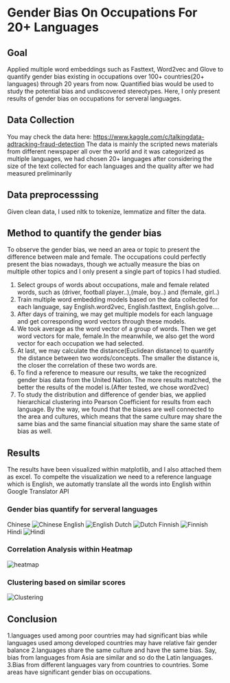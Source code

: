 # Gender Bias On Occupations For 20+ Languages
## Goal
Applied multiple word embeddings such as Fasttext, Word2vec and Glove to quantify gender bias existing in occupations over 100+ countries(20+ languages) through 20 years from now. Quantified bias would be used to study the potential bias and undiscovered stereotypes. Here, I only present results of gender bias on occupations for serveral languages.
## Data Collection
You may check the data here: https://www.kaggle.com/c/talkingdata-adtracking-fraud-detection
The data is mainly the scripted news materials from different newspaper all over the world and it was categorized as multiple languages, we had chosen 20+ languages after considering the size of the text collected for each languages and the quality after we had measured preliminarily
## Data preprocesssing
Given clean data, I used nltk to tokenize, lemmatize and filter the data.
## Method to quantify the gender bias
To observe the gender bias, we need an area or topic to present the difference between male and female. The occupations could perfectly present the bias nowadays, though we actually measure the bias on multiple other topics and I only present a single part of topics I had studied.
1. Select groups of words about occupations, male and female related words, such as (driver, football player..),(male, boy..) and (female, girl..)
2. Train multiple word embedding models based on the data collected for each language, say English.word2vec, English.fasttext, English.golve....
3. After days of training, we may get multiple models for each language and get corresponding word vectors through these models.
4. We took average as the word vector of a group of words. Then we get word vectors for male, female.In the meanwhile, we also get the word vector for each occupation we had selected.
5. At last, we may calculate the distance(Euclidean distance) to quantify the distance between two words/concepts. The smaller the distance is, the closer the correlation of these two words are.
6. To find a reference to measure our results, we take the recognized gender bias data from the United Nation. The more results matched, the better the results of the model is.(After tested, we chose word2vec)
7. To study the distribution and difference of gender bias, we applied hierarchical clustering into Pearson Coefficient for results from each language. By the way, we found that the biases are well connected to the area and cultures, which means that the same culture may share the same bias and the same financial situation may share the same state of bias as well.

## Results
The results have been visualized within matplotlib, and I also attached them as excel.
To compelte the visualization we need to a reference language which is English, we automatly translate all the words into English within Google Translator API
### Gender bias quantify for serveral languages
Chinese
![Chinese](https://github.com/Azure-Whale/NLP-for-quantifying-Gender-Bias-on-occupations-for-20-languages/blob/master/Results/Chinese.png)
English
![English](https://github.com/Azure-Whale/NLP-for-quantifying-Gender-Bias-on-occupations-for-20-languages/blob/master/Results/English.png)
Dutch
![Dutch](https://github.com/Azure-Whale/NLP-for-quantifying-Gender-Bias-on-occupations-for-20-languages/blob/master/Results/Dutch.png)
Finnish
![Finnish](https://github.com/Azure-Whale/NLP-for-quantifying-Gender-Bias-on-occupations-for-20-languages/blob/master/Results/Finnish.png)
Hindi
![Hindi](https://github.com/Azure-Whale/NLP-for-quantifying-Gender-Bias-on-occupations-for-20-languages/blob/master/Results/Hindi.png)
### Correlation Analysis within Heatmap
![heatmap](https://github.com/Azure-Whale/NLP-for-quantifying-Gender-Bias-on-occupations-for-20-languages/blob/master/Table/Visualization/Revised_HeatMap.png)
### Clustering based on similar scores
![Clustering](https://github.com/Azure-Whale/NLP-for-quantifying-Gender-Bias-on-occupations-for-20-languages/blob/master/Table/hierarchical%20map_39.png)
## Conclusion
1.languages used among poor countries may had significant bias while languages used among developed countries may have relative fair gender balance
2.languages share the same culture and have the same bias. Say, bias from languages from Asia are similar and so do the Latin languages.
3.Bias from different languages vary from countries to countries. Some areas have significant gender bias on occupations.


